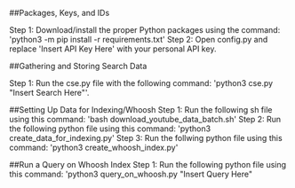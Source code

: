 ##Packages, Keys, and IDs

Step 1: Download/install the proper Python packages using the command: 'python3 -m pip install -r requirements.txt'
Step 2: Open config.py and replace 'Insert API Key Here' with your personal API key.

##Gathering and Storing Search Data

Step 1: Run the cse.py file with the following command: 'python3 cse.py "Insert Search Here"'.

##Setting Up Data for Indexing/Whoosh
Step 1: Run the following sh file using this command: 'bash download_youtube_data_batch.sh'
Step 2: Run the following python file using this command: 'python3 create_data_for_indexing.py'
Step 3: Run the follwing python file using this command: 'python3 create_whoosh_index.py'

##Run a Query on Whoosh Index
Step 1: Run the following python file using this command: 'python3 query_on_whoosh.py "Insert Query Here"